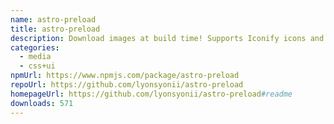 ```yaml
---
name: astro-preload
title: astro-preload
description: Download images at build time! Supports Iconify icons and arbitrary images.
categories:
  - media
  - css+ui
npmUrl: https://www.npmjs.com/package/astro-preload
repoUrl: https://github.com/lyonsyonii/astro-preload
homepageUrl: https://github.com/lyonsyonii/astro-preload#readme
downloads: 571
---
```

